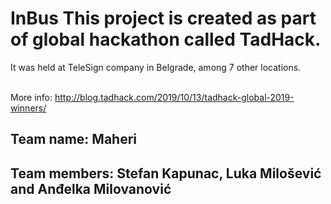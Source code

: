 # InBus This project is created as part of global hackathon called TadHack.   

It was held at TeleSign company in Belgrade, among 7 other locations. <br /><br />  

More info: http://blog.tadhack.com/2019/10/13/tadhack-global-2019-winners/  

## Team name:   Maheri <br /> 
## Team members:  Stefan Kapunac, Luka Milošević and Anđelka Milovanović <br />
